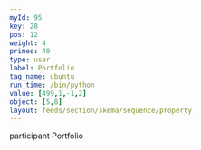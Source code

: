 ```yaml
---
myId: 95
key: 28
pos: 12
weight: 4
primes: 40
type: user
label: Portfolio
tag_name: ubuntu
run_time: /bin/python
value: [499,1,-1,2]
object: [5,8]
layout: feeds/section/skema/sequence/property
---
```

participant Portfolio
